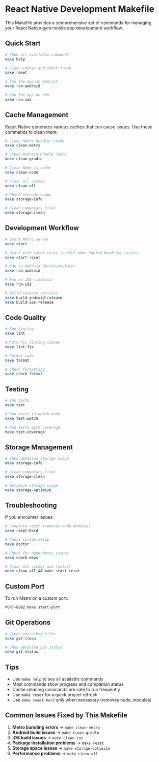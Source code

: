 # React Native Development Makefile

This Makefile provides a comprehensive set of commands for managing your React Native gym mobile app development workflow.

## Quick Start

```bash
# Show all available commands
make help

# Clean caches and start fresh
make reset

# Run the app on Android
make run-android

# Run the app on iOS
make run-ios
```

## Cache Management

React Native generates various caches that can cause issues. Use these commands to clean them:

```bash
# Clean Metro bundler cache
make clean-metro

# Clean Android Gradle cache
make clean-gradle

# Clean Node.js cache
make clean-node

# Clean all caches
make clean-all

# Check storage usage
make storage-info

# Clean temporary files
make storage-clean
```

## Development Workflow

```bash
# Start Metro server
make start

# Start with cache reset (useful when having bundling issues)
make start-reset

# Run on Android device/emulator
make run-android

# Run on iOS simulator
make run-ios

# Build release versions
make build-android-release
make build-ios-release
```

## Code Quality

```bash
# Run linting
make lint

# Auto-fix linting issues
make lint-fix

# Format code
make format

# Check formatting
make check-format
```

## Testing

```bash
# Run tests
make test

# Run tests in watch mode
make test-watch

# Run tests with coverage
make test-coverage
```

## Storage Management

```bash
# Show detailed storage usage
make storage-info

# Clean temporary files
make storage-clean

# Optimize storage usage
make storage-optimize
```

## Troubleshooting

If you encounter issues:

```bash
# Complete reset (removes node_modules)
make reset-hard

# Check system setup
make doctor

# Check for dependency issues
make check-deps

# Clean all caches and restart
make clean-all && make start-reset
```

## Custom Port

To run Metro on a custom port:

```bash
PORT=8082 make start-port
```

## Git Operations

```bash
# Clean untracked files
make git-clean

# Show detailed git status
make git-status
```

## Tips

- Use `make help` to see all available commands
- Most commands show progress and completion status
- Cache cleaning commands are safe to run frequently
- Use `make reset` for a quick project refresh
- Use `make reset-hard` only when necessary (removes node_modules)

## Common Issues Fixed by This Makefile

1. **Metro bundling errors** → `make clean-metro`
2. **Android build issues** → `make clean-gradle`
3. **iOS build issues** → `make clean-ios`
4. **Package installation problems** → `make reset`
5. **Storage space issues** → `make storage-optimize`
6. **Performance problems** → `make clean-all`
